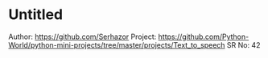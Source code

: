 # Untitled

Author: https://github.com/Serhazor
Project: https://github.com/Python-World/python-mini-projects/tree/master/projects/Text_to_speech
SR No: 42